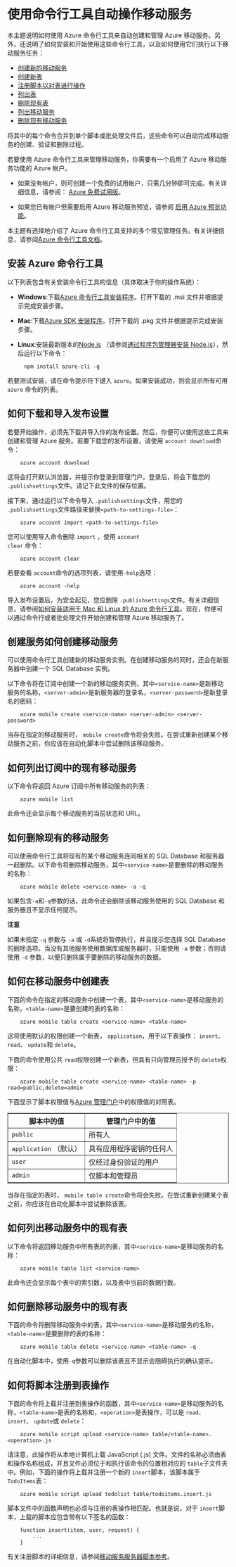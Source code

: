 <properties linkid="develop-mobile-tutorials-command-line-administration" urlDisplayName="命令行管理" pageTitle="在命令行管理移动服务 - Azure 教程" metaKeywords="" description="了解如何使用命令行工具创建、 部署和管理您的 Azure 移动服务。" metaCanonical="" services="" documentationCenter="Mobile" title="Automate mobile services with command-line tools" authors="glenga" solutions="" manager="" editor="" />

<tags 
wacn.date="04/11/2015"
ms.service="mobile-services" ms.workload="mobile" ms.tgt_pltfrm="mobile-multiple" ms.devlang="multiple" ms.topic="article" ms.date="11/21/2014" ms.author="glenga" />

# 使用命令行工具自动操作移动服务 

本主题说明如何使用 Azure 命令行工具来自动创建和管理 Azure 移动服务。另外，还说明了如何安装和开始使用这些命令行工具，以及如何使用它们执行以下移动服务任务：

-	[创建新的移动服务] 
-	[创建新表]
-   [注册脚本以对表进行操作][注册新的表脚本]
-   [列出表]
- 	[删除现有表]
-	[列出移动服务]
-   [删除现有移动服务]
 
将其中的每个命令合并到单个脚本或批处理文件后，这些命令可以自动完成移动服务的创建、验证和删除过程。 

若要使用 Azure 命令行工具来管理移动服务，你需要有一个启用了 Azure 移动服务功能的 Azure 帐户。

+ 如果没有帐户，则可创建一个免费的试用帐户，只需几分钟即可完成。有关详细信息，请参阅： <a href="http://www.windowsazure.cn/zh-cn/pricing/1rmb-trial/" target="_blank">Azure 免费试用版</a>。

+ 如果您已有帐户但需要启用 Azure 移动服务预览，请参阅 <a href="/zh-cn/documentation/articles/php-create-account/#enable" target="_blank">启用 Azure 预览功能</a>。

本主题有选择地介绍了 Azure 命令行工具支持的多个常见管理任务。有关详细信息，请参阅[Azure 命令行工具文档][参考文档]。

<!--+  您必须在本地计算机上下载并安装 Azure 命令行工具。若要执行此操作，请按照本主题的第一个部分中的说明进行操作。 

+ （可选）若要能够直接从命令行执行 HTTP 请求，必须使用 cURL 或同等工具。cURL 可在各种平台上运行。针对您的平台查找和安装 cURL，请访问 <a href=http://go.microsoft.com/fwlink/p/?LinkId=275676 target="_blank">cURL 下载  页面</a>。-->

<h2><a name="install"></a>安装 Azure 命令行工具</h2>

以下列表包含有关安装命令行工具的信息（具体取决于你的操作系统）：

* **Windows**:下载[Azure 命令行工具安装程序][windows-安装程序]。打开下载的 .msi 文件并根据提示完成安装步骤。

* **Mac**:下载[Azure SDK 安装程序][mac-安装程序]。打开下载的 .pkg 文件并根据提示完成安装步骤。

* **Linux**:安装最新版本的[Node.js][nodejs-org] （请参阅[通过程序包管理器安装 Node.js][安装节点 linux]），然后运行以下命令：

		npm install azure-cli -g

若要测试安装，请在命令提示符下键入  `azure`。如果安装成功，则会显示所有可用  `azure` 命令的列表。
<h2><a name="import-account"></a>如何下载和导入发布设置</h2>

若要开始操作，必须先下载并导入你的发布设置。然后，你便可以使用这些工具来创建和管理 Azure 服务。若要下载您的发布设置，请使用 `account download`命令：

		azure account download

这将会打开默认浏览器，并提示你登录到管理门户。登录后，将会下载您的 `.publishsettings`文件。请记下此文件的保存位置。

接下来，通过运行以下命令导入 `.publishsettings`文件，用您的 `.publishsettings`文件路径来替换`<path-to-settings-file>`：

		azure account import <path-to-settings-file>

您可以使用导入命令删除 <code>import</code> ，使用 <code>account clear</code> 命令：

		azure account clear

若要查看 `account`命令的选项列表，请使用`-help`选项：

		azure account -help

导入发布设置后，为安全起见，您应删除 `.publishsettings`文件。有关详细信息，请参阅[如何安装适用于 Mac 和 Linux 的 Azure 命令行工具]。现在，你便可以通过命令行或者批处理文件开始创建和管理 Azure 移动服务了。  

<h2><a name="create-service"></a><span class="short-header">创建服务</span>如何创建移动服务</h2>

可以使用命令行工具创建新的移动服务实例。在创建移动服务的同时，还会在新服务器中创建一个 SQL Database 实例。 

以下命令将在订阅中创建一个新的移动服务实例，其中`<service-name>`是新移动服务的名称，`<server-admin>`是新服务器的登录名，`<server-password>`是新登录名的密码：

		azure mobile create <service-name> <server-admin> <server-password>

当存在指定的移动服务时， `mobile create`命令将会失败。在尝试重新创建某个移动服务之前，你应该在自动化脚本中尝试删除该移动服务。

<h2><a name="list-services"></a>如何列出订阅中的现有移动服务</h2>

以下命令将返回 Azure 订阅中所有移动服务的列表：

		azure mobile list

此命令还会显示每个移动服务的当前状态和 URL。

<h2><a name="delete-service"></a>如何删除现有的移动服务</h2>

可以使用命令行工具将现有的某个移动服务连同相关的 SQL Database 和服务器一起删除。以下命令将删除移动服务，其中`<service-name>`是要删除的移动服务的名称：

		azure mobile delete <service-name> -a -q

如果包含`-a`和`-q`参数的话，此命令还会删除该移动服务使用的 SQL Database 和服务器且不显示任何提示。

<div class="dev-callout"><strong>注意</strong> 
   <p>如果未指定 <code>-q</code> 参数与 <code>-a</code> 或 <code>-d</code>系统将暂停执行，并且提示您选择 SQL Database 的删除选项。当没有其他服务使用数据库或服务器时，只能使用 <code>-a</code> 参数；否则请使用 <code>-d</code> 参数，以便只删除属于要删除的移动服务的数据。</p>
</div>

<h2><a name="create-table"></a>如何在移动服务中创建表</h2>

下面的命令在指定的移动服务中创建一个表，其中`<service-name>`是移动服务的名称，`<table-name>`是要创建的表的名称：

		azure mobile table create <service-name> <table-name>

这将使用默认的权限创建一个新表， `application`，用于以下表操作： `insert`、 `read`、 `update`和 `delete`。 

下面的命令使用公共 `read`权限创建一个新表，但具有只向管理员授予的 `delete`权限：

		azure mobile table create <service-name> <table-name> -p read=public,delete=admin

下面显示了脚本权限值与[Azure 管理门户]中的权限值的对照表。

<table border="1" width="100%"><tr><th>脚本中的值</th><th>管理门户中的值</th></tr>
<tr><td><code>public</code></td><td>所有人</td></tr>
<tr><td><code>application</code> （默认）</td><td>具有应用程序密钥的任何人</td></tr>
<tr><td><code>user</code></td><td>仅经过身份验证的用户</td></tr>
<tr><td><code>admin	</code></td><td>仅脚本和管理员</td></tr></table>

当存在指定的表时， `mobile table create`命令将会失败。在尝试重新创建某个表之前，你应该在自动化脚本中尝试删除该表。

<h2><a name="list-tables"></a>如何列出移动服务中的现有表</h2>

以下命令将返回移动服务中所有表的列表，其中`<service-name>`是移动服务的名称：

		azure mobile table list <service-name>

此命令还会显示每个表中的索引数，以及表中当前的数据行数。

<h2><a name="delete-table"></a>如何删除移动服务中的现有表</h2>

下面的命令将删除移动服务中的表，其中`<service-name>`是移动服务的名称，`<table-name>`是要删除的表的名称：

		azure mobile table delete <service-name> <table-name> -q

在自动化脚本中，使用`-q`参数可以删除该表且不显示会阻碍执行的确认提示。

<h2><a name="register-script"></a>如何将脚本注册到表操作</h2>

下面的命令将上载并注册到表操作的函数，其中`<service-name>`是移动服务的名称，`<table-name>`是表的名称和，`<operation>`是表操作，可以是 `read`、 `insert`、 `update`或 `delete`：

		azure mobile script upload <service-name> table/<table-name>.<operation>.js

请注意，此操作将从本地计算机上载 JavaScript (.js) 文件。文件的名称必须由表和操作名称组成，并且文件必须位于和执行该命令的位置相对应的 `table`子文件夹中。例如，下面的操作将上载并注册一个新的 `insert`脚本，该脚本属于 `TodoItems`表：

		azure mobile script upload todolist table/todoitems.insert.js

脚本文件中的函数声明也必须与注册的表操作相匹配。也就是说，对于 `insert`脚本，上载的脚本应包含带有以下签名的函数：

		function insert(item, user, request) {
		    ...
		} 

有关注册脚本的详细信息，请参阅[移动服务服务器脚本参考]。

<!--<h2><a name="test-service"></a>测试新的移动服务</h2>

当您自动创建移动服务时，您可以选择使用 cURL 或另一个命令行请求生成器 

## <a name="nextsteps"> </a>后续步骤
后续步骤...
-->
<!-- Anchors. -->
[下载并安装命令行工具]: #install
[下载并导入发布设置]: #import
[创建新的移动服务]: #create-service
[获取主密钥]: #get-master-key
[创建新表]: #create-table
[注册新的表脚本]: #register-script
[删除现有表]: #delete-table
[删除现有移动服务]: #delete-service
[测试移动服务]: #test-service
[列出移动服务]: #list-services
[列出表]: #list-tables
[后续步骤]: #next-steps

<!-- Images. -->











<!-- URLs. -->
[移动服务服务器脚本参考]: http://go.microsoft.com/fwlink/p?LinkId=262293

[Azure 管理门户]: https://manage.windowsazure.cn/
[nodejs-org]: http://nodejs.org/
[安装节点 linux]: https://github.com/joyent/node/wiki/Installing-Node.js-via-package-manager

[mac-安装程序]: http://go.microsoft.com/fwlink/p?LinkId=252249
[windows-安装程序]: http://go.microsoft.com/fwlink/p?LinkID=275464
[参考文档]: /zh-cn/documentation/articles/command-line-tools/#Commands_to_manage_mobile_services
[如何安装适用于 Mac 和 Linux 的 Azure 命令行工具]: /zh-cn/documentation/articles/xplat-cli

